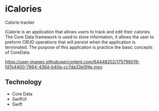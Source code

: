 # iCalories
Calorie tracker

iCalorie is an application that allows users to track and edit their calories. The Core Data framework is used to store information, it allows the user to 
preform CRUD operations that will persist when the application is terminated. The purpose of this application is practice the basic concepts of CoreData.



https://user-images.githubusercontent.com/64448202/175796019-fd7e4400-7864-436d-b40a-cc7da33e0f4e.mov

## Technology

* Core Data
* SwiftUI
* Swift
